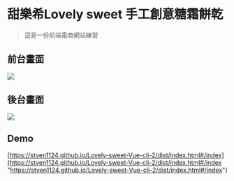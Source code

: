 # 甜樂希Lovely sweet 手工創意糖霜餅乾

> 這是一份前端電商網站練習

## 前台畫面

![](https://i.imgur.com/06BgnG4.png)

## 後台畫面

![](https://i.imgur.com/HJfRDBP.png)

## Demo

[https://stven1124.github.io/Lovely-sweet-Vue-cli-2/dist/index.html#/index](https://stven1124.github.io/Lovely-sweet-Vue-cli-2/dist/index.html#/index "https://stven1124.github.io/Lovely-sweet-Vue-cli-2/dist/index.html#/index")
